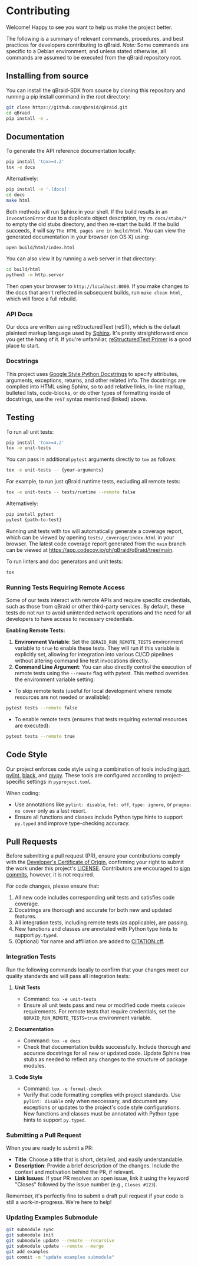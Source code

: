 # Contributing

Welcome! Happy to see you want to help us make the project better.

The following is a summary of relevant commands, procedures, and best practices for developers contributing to qBraid. _Note:_ Some commands are specific to a Debian environment, and unless stated otherwise, all commands are assumed to be executed from the qBraid repository root.

## Installing from source

You can install the qBraid-SDK from source by cloning this repository and running a pip install command in the root directory:

```bash
git clone https://github.com/qbraid/qBraid.git
cd qBraid
pip install -e .
```

## Documentation

To generate the API reference documentation locally:

```bash
pip install 'tox>=4.2'
tox -e docs
```

Alternatively:

```bash
pip install -e '.[docs]'
cd docs
make html
```

Both methods will run Sphinx in your shell. If the build results in an `InvocationError` due to a
duplicate object description, try `rm docs/stubs/*` to empty the old stubs directory, and then
re-start the build. If the build succeeds, it will say `The HTML pages are in build/html`. You can
view the generated documentation in your browser (on OS X) using:

```bash
open build/html/index.html
```

You can also view it by running a web server in that directory:

```bash
cd build/html
python3 -m http.server
```

Then open your browser to `http://localhost:8000`. If you make changes to the docs that aren't
reflected in subsequent builds, run `make clean html`, which will force a full rebuild.

### API Docs

Our docs are written using reStructuredText (reST), which is the default plaintext markup language used by [Sphinx](https://docs.readthedocs.io/en/stable/intro/getting-started-with-sphinx.html). It's pretty straightforward once you get the hang of it. If you're unfamiliar, [reStructuredText Primer](https://www.sphinx-doc.org/en/master/usage/restructuredtext/basics.html#restructuredtext-primer) is a good place to start.

### Docstrings

This project uses [Google Style Python Docstrings](https://sphinxcontrib-napoleon.readthedocs.io/en/latest/example_google.html)
to specify attributes, arguments, exceptions, returns, and other related info. The docstrings are compiled into HTML using Sphinx,
so to add relative links, in-line markup, bulleted lists, code-blocks, or do other types of formatting inside of docstrings, use
the `reST` syntax mentioned (linked) above.

## Testing

To run all unit tests:

```bash
pip install 'tox>=4.2'
tox -e unit-tests
```

You can pass in additional `pytest` arguments directly to `tox` as follows:

```bash
tox -e unit-tests -- {your-arguments}
```

For example, to run just qBraid runtime tests, excluding all remote tests:

```bash
tox -e unit-tests -- tests/runtime --remote false
```

Alternatively:

```bash
pip install pytest
pytest {path-to-test}
```

Running unit tests with tox will automatically generate a coverage report, which can be viewed by
opening `tests/_coverage/index.html` in your browser. The latest code coverage report generated
from the `main` branch can be viewed at https://app.codecov.io/gh/qBraid/qBraid/tree/main.

To run linters and doc generators and unit tests:

```bash
tox
```

### Running Tests Requiring Remote Access

Some of our tests interact with remote APIs and require specific credentials, such as those from qBraid or other third-party services. By default, these tests do not run to avoid unintended network operations and the need for all developers to have access to necessary credentials.

**Enabling Remote Tests:**

1. **Environment Variable**: Set the `QBRAID_RUN_REMOTE_TESTS` environment variable to `true` to enable these tests. They will run if this variable is explicitly set, allowing for integration into various CI/CD pipelines without altering command line test invocations directly.
2. **Command Line Argument**: You can also directly control the execution of remote tests using the `--remote` flag with pytest. This method overrides the environment variable setting:

- To skip remote tests (useful for local development where remote resources are not needed or available):

```bash
pytest tests --remote false
```

- To enable remote tests (ensures that tests requiring external resources are executed):

```bash
pytest tests --remote true
```

## Code Style

Our project enforces code style using a combination of tools including [isort](https://github.com/PyCQA/isort), [pylint](https://github.com/pylint-dev/pylint), [black](https://github.com/psf/black), and [mypy](https://github.com/python/mypy). These tools are configured according to project-specific settings in `pyproject.toml`.

When coding:

- Use annotations like `pylint: disable`, `fmt: off`, `type: ignore`, or `pragma: no cover` only as a last resort.
- Ensure all functions and classes include Python type hints to support `py.typed` and improve type-checking accuracy.

## Pull Requests

Before submitting a pull request (PR), ensure your contributions comply with the [Developer's Certificate of Origin](https://developercertificate.org/), confirming your right to submit the work under this project's [LICENSE](LICENSE). Contributors are encouraged to [sign commits](https://docs.github.com/en/authentication/managing-commit-signature-verification/signing-commits), however, it is not required.

For code changes, please ensure that:

1. All new code includes corresponding unit tests and satisfies code coverage.
2. Docstrings are thorough and accurate for both new and updated features.
3. All integration tests, including remote tests (as applicable), are passing.
4. New functions and classes are annotated with Python type hints to support `py.typed`.
5. (Optional) Yor name and affiliation are added to [CITATION.cff](CITATION.cff).

### Integration Tests

Run the following commands locally to confirm that your changes meet our quality standards and will pass all integration tests:

1. **Unit Tests**

   - Command: `tox -e unit-tests`
   - Ensure all unit tests pass and new or modified code meets `codecov` requirements. For remote tests that require credentials, set the `QBRAID_RUN_REMOTE_TESTS=true` environment variable.

2. **Documentation**

   - Command: `tox -e docs`
   - Check that documentation builds successfully. Include thorough and accurate docstrings for all new or updated code. Update Sphinx tree stubs as needed to reflect any changes to the structure of package modules.

3. **Code Style**
   - Command: `tox -e format-check`
   - Verify that code formatting complies with project standards. Use `pylint: disable` only when neccessary, and document any exceptions or updates to the project's code style configurations. New functions and classes must be annotated with Python type hints to support `py.typed`.

### Submitting a Pull Request

When you are ready to submit a PR:

- **Title**: Choose a title that is short, detailed, and easily understandable.
- **Description**: Provide a brief description of the changes. Include the context and motivation behind the PR, if relevant.
- **Link Issues**: If your PR resolves an open issue, link it using the keyword "Closes" followed by the issue number (e.g., `Closes #123`).

Remember, it's perfectly fine to submit a draft pull request if your code is still a work-in-progress. We're here to help!

### Updating Examples Submodule

```bash
git submodule sync
git submodule init
git submodule update --remote --recursive
git submodule update --remote --merge
git add examples
git commit -m "update examples submodule"
```
